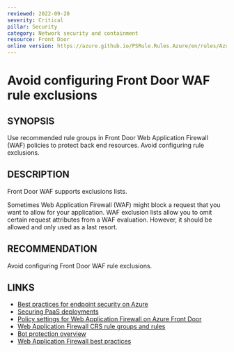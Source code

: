 ```yaml
---
reviewed: 2022-09-20
severity: Critical
pillar: Security
category: Network security and containment
resource: Front Door
online version: https://azure.github.io/PSRule.Rules.Azure/en/rules/Azure.FrontDoorWAF.Exclusions/
---
```


# Avoid configuring Front Door WAF rule exclusions

## SYNOPSIS

Use recommended rule groups in Front Door Web Application Firewall (WAF) policies to protect back end resources.
Avoid configuring rule exclusions.

## DESCRIPTION

Front Door WAF supports exclusions lists.

Sometimes Web Application Firewall (WAF) might block a request that you want to allow for your application.
WAF exclusion lists allow you to omit certain request attributes from a WAF evaluation.
However, it should be allowed and only used as a last resort.

## RECOMMENDATION

Avoid configuring Front Door WAF rule exclusions.

## LINKS

- [Best practices for endpoint security on Azure](https://docs.microsoft.com/azure/architecture/framework/security/design-network-endpoints)
- [Securing PaaS deployments](https://docs.microsoft.com/azure/security/fundamentals/paas-deployments#install-a-web-application-firewall)
- [Policy settings for Web Application Firewall on Azure Front Door](https://docs.microsoft.com/azure/web-application-firewall/afds/waf-front-door-policy-settings#waf-mode)
- [Web Application Firewall CRS rule groups and rules](https://docs.microsoft.com/azure/web-application-firewall/ag/application-gateway-crs-rulegroups-rules)
- [Bot protection overview](https://docs.microsoft.com/azure/web-application-firewall/ag/bot-protection-overview)
- [Web Application Firewall best practices](https://docs.microsoft.com/azure/web-application-firewall/afds/waf-front-door-best-practices)
